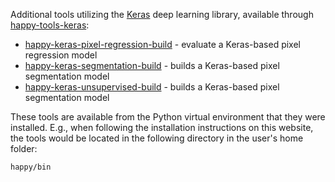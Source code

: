 Additional tools utilizing the [Keras](https://keras.io) deep learning library,
available through [happy-tools-keras]([happy-tools](https://github.com/wairas/happy-tools-keras)):

* [happy-keras-pixel-regression-build](happy-keras-pixel-regression-build.md) - evaluate a Keras-based pixel regression model
* [happy-keras-segmentation-build](happy-keras-segmentation-build.md) - builds a Keras-based pixel segmentation model
* [happy-keras-unsupervised-build](happy-keras-unsupervised-build.md) - builds a Keras-based pixel segmentation model

These tools are available from the Python virtual environment that they were
installed. E.g., when following the installation instructions on this website,
the tools would be located in the following directory in the user's home folder:

```bash
happy/bin
```
